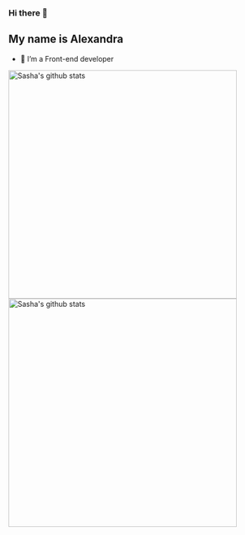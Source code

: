 ### Hi there 👋
## My name is Alexandra

- 🔭 I’m a Front-end developer


<img width="450em" align="center" src="https://github-readme-stats-kappa-one-23.vercel.app/api?username=alexandra-urberg&show_icons=true&include_all_commits=true&count_private=true" alt="Sasha's github stats" />

<img width="450em" align="center" src="https://github-readme-stats-kappa-one-23.vercel.app/api/top-langs?username=alexandra-urberg" alt="Sasha's github stats" />
